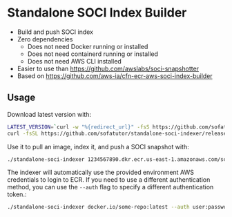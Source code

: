 # Standalone SOCI Index Builder

* Build and push SOCI index
* Zero dependencies
  * Does not need Docker running or installed
  * Does not need containerd running or installed
  * Does not need AWS CLI installed
* Easier to use than https://github.com/awslabs/soci-snapshotter
* Based on https://github.com/aws-ia/cfn-ecr-aws-soci-index-builder

## Usage

Download latest version with:

```bash
LATEST_VERSION=`curl -w "%{redirect_url}" -fsS https://github.com/sofatutor/standalone-soci-indexer/releases/latest | grep -oE "[^/]+$"`
curl -fsSL https://github.com/sofatutor/standalone-soci-indexer/releases/download/${LATEST_VERSION}/standalone-soci-indexer_Linux_x86_64.tar.gz | tar xz
```

Use it to pull an image, index it, and push a SOCI snapshot with:

```bash
./standalone-soci-indexer 1234567890.dkr.ecr.us-east-1.amazonaws.com/some-repo:latest
```

The indexer will automatically use the provided environment AWS credentials to login to ECR. If you need to use a different authentication method, you can use the `--auth` flag to specify a different authentication token.:

```bash
./standalone-soci-indexer docker.io/some-repo:latest --auth user:password
```
